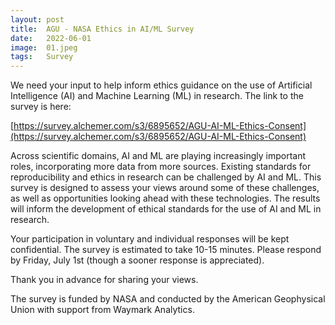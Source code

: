 ```yaml
---
layout: post
title:  AGU - NASA Ethics in AI/ML Survey
date:   2022-06-01
image:  01.jpeg
tags:   Survey
---
```


We need your input to help inform ethics guidance on the use of Artificial Intelligence (AI) and Machine Learning (ML) in research.  The link to the survey is here:
 
[https://survey.alchemer.com/s3/6895652/AGU-AI-ML-Ethics-Consent](https://survey.alchemer.com/s3/6895652/AGU-AI-ML-Ethics-Consent)
 
Across scientific domains, AI and ML are playing increasingly important roles, incorporating more data from more sources.  Existing standards for reproducibility and ethics in research can be challenged by AI and ML.  This survey is designed to assess your views around some of these challenges, as well as opportunities looking ahead with these technologies.  The results will inform the development of ethical standards for the use of AI and ML in research.
 
Your participation in voluntary and individual responses will be kept confidential.  The survey is estimated to take 10-15 minutes.  Please respond by Friday, July 1st (though a sooner response is appreciated).
 
Thank you in advance for sharing your views.
 
The survey is funded by NASA and conducted by the American Geophysical Union with support from Waymark Analytics.
